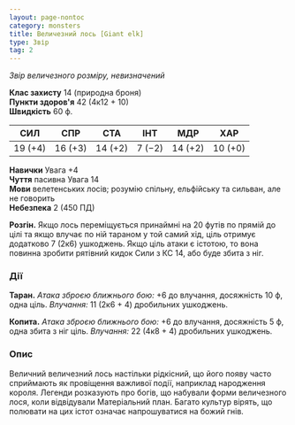 ```yaml
---
layout: page-nontoc
category: monsters
title: Величезний лось [Giant elk]
type: Звір
tag: 2
---
```


_Звір величезного розміру, невизначений_

**Клас захисту** 14 (природна броня)    
**Пункти здоров'я** 42 (4к12 + 10)    
**Швидкість** 60 ф.

| СИЛ     | СПР     | СТА     | ІНТ    | МДР     | ХАР     |
| ------- | ------- | ------- | ------ | ------- | ------- |
| 19 (+4) | 16 (+3) | 14 (+2) | 7 (−2) | 14 (+2) | 10 (+0) |

**Навички** Увага +4    
**Чуття** пасивна Увага  14  
**Мови** велетенських лосів; розумію спільну, ельфійську та сильван, але не говорить    
**Небезпека** 2 (450 ПД)

**Розгін.** Якщо лось переміщується принаймні на 20 футів по прямій до цілі та якщо влучає по ній тараном у той самий хід, ціль отримує додатково 7 (2к6) ушкоджень. Якщо ціль атаки є істотою, то вона повинна зробити рятівний кидок Сили з КС 14, або буде збита з ніг.

### Дії
**Таран.** _Атака зброєю ближнього бою:_ +6 до влучання, досяжність 10 ф, одна ціль. _Влучання:_ 11 (2к6 + 4) дробильних ушкоджень.    

**Копита.** _Атака зброєю ближнього бою:_ +6 до влучання, досяжність 5 ф, одна збита з ніг ціль. _Влучання:_ 22 (4к8 + 4) дробильних ушкоджень.

### Опис
Величний величезний лось настільки рідкісний, що його появу часто сприймають як провіщення важливої події, наприклад народження короля. Легенди розказують про богів, що набували форми величезного лося, коли відвідували Матеріальний план. Багато культур вірять, що полювати на цих істот означає напрошуватися на божий гнів. 
